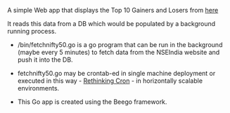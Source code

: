 A simple Web app that displays the Top 10 Gainers and Losers from [here](http://nseindia.com/live_market/dynaContent/live_analysis/top_gainers_losers.htm)

It reads this data from a DB which would be populated by a background running process.



* /bin/fetchnifty50.go is a go program that can be run in the background (maybe every 5 minutes) to fetch data from the NSEIndia website and push it into the DB.

* fetchnifty50.go may be crontab-ed in single machine deployment or executed in this way - [Rethinking Cron](http://adam.heroku.com/past/2010/4/13/rethinking_cron/) - in horizontally scalable environments.

* This Go app is created using the Beego framework.
